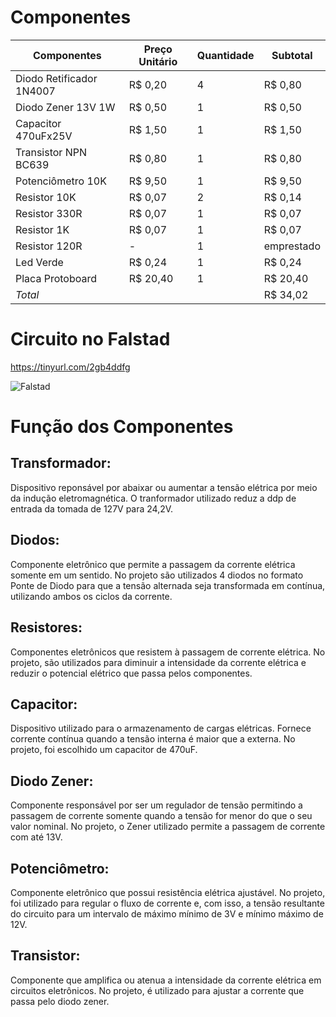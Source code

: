 # Componentes

| Componentes  | Preço Unitário |  Quantidade  |  Subtotal  |
| ------------- | ------------- | ------------  | --------- |
| Diodo Retificador 1N4007  | R$ 0,20  |  4  | R$ 0,80 |
| Diodo Zener 13V 1W  | R$ 0,50  |  1  | R$ 0,50 |
| Capacitor 470uFx25V | R$ 1,50 | 1 | R$ 1,50 |
| Transistor NPN BC639 | R$ 0,80 | 1 | R$ 0,80 |
| Potenciômetro 10K | R$ 9,50 | 1 | R$ 9,50 |
| Resistor 10K |   R$ 0,07   |   2   |  R$ 0,14    |
| Resistor 330R |   R$ 0,07    |   1 | R$ 0,07  |
| Resistor 1K  |   R$ 0,07   |  1  | R$ 0,07  |
| Resistor 120R  |  -  | 1 | emprestado |
| Led Verde |  R$ 0,24 | 1 | R$ 0,24 |
| Placa Protoboard | R$ 20,40 | 1 | R$ 20,40 |
| _Total_ |    |    | R$ 34,02  |


# Circuito no Falstad

https://tinyurl.com/2gb4ddfg 

![Falstad](https://github.com/LauraPaziniMedeiros/Fonte-de-Tensao-Ajustavel/assets/162364634/f766a62b-08fb-4dc0-aa05-02362705db9e)

# Função dos Componentes

## Transformador: 
Dispositivo reponsável por abaixar ou aumentar a tensão elétrica por meio da indução eletromagnética. O tranformador utilizado reduz a ddp de entrada da tomada de 127V para 24,2V.

## Diodos: 
Componente eletrônico que permite a passagem da corrente elétrica somente em um sentido. No projeto são utilizados 4 diodos no formato Ponte de Diodo para que a tensão alternada seja transformada em contínua, utilizando ambos os ciclos da corrente.

## Resistores:
Componentes eletrônicos que resistem à passagem de corrente elétrica. No projeto, são utilizados para diminuir a intensidade da corrente elétrica e reduzir o potencial elétrico que passa pelos componentes.

## Capacitor: 
Dispositivo utilizado para o armazenamento de cargas elétricas. Fornece corrente contínua quando a tensão interna é maior que a externa. No projeto, foi escolhido um capacitor de 470uF.

## Diodo Zener: 
Componente responsável por ser um regulador de tensão permitindo a passagem de corrente somente quando a tensão for menor do que o seu valor nominal. No projeto, o Zener utilizado permite a passagem de corrente com até 13V.

## Potenciômetro: 
Componente eletrônico que possui resistência elétrica ajustável. No projeto, foi utilizado para regular o fluxo de corrente e, com isso, a tensão resultante do circuito para um intervalo de máximo mínimo de 3V e mínimo máximo de 12V.

## Transistor: 
Componente que amplifica ou atenua a intensidade da corrente elétrica em circuitos eletrônicos. No projeto, é utilizado para ajustar a corrente que passa pelo diodo zener.




